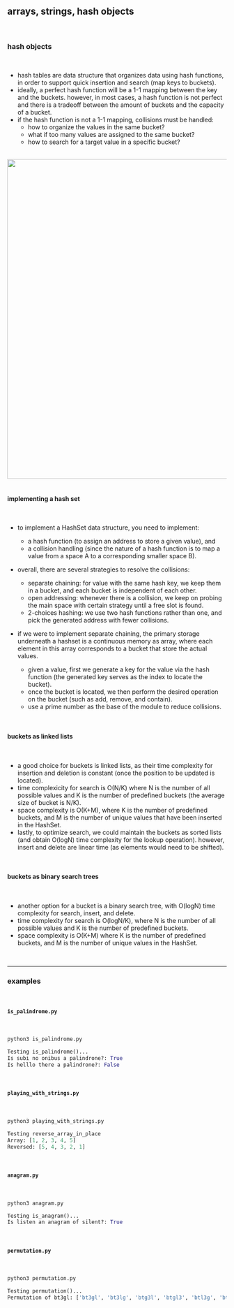 ## arrays, strings, hash objects

<br>

### hash objects

<br>

* hash tables are data structure that organizes data using hash functions, in order to support quick insertion and search (map keys to buckets).
* ideally, a perfect hash function will be a 1-1 mapping between the key and the buckets. however, in most cases, a hash function is not perfect and there is a tradeoff between the amount of buckets and the capacity of a bucket.
* if the hash function is not a 1-1 mapping, collisions must be handled:
    - how to organize the values in the same bucket?
    - what if too many values are assigned to the same bucket?
    - how to search for a target value in a specific bucket?

<br>
<img width="732" src="https://github.com/go-outside-labs/master-python-with-algorithms-py/assets/138340846/aa798e45-d53b-45b9-9f95-0e508eb923d7">

<br>
<br>

#### implementing a hash set

<br>

* to implement a HashSet data structure, you need to implement:
    - a hash function (to assign an address to store a given value), and
    - a collision handling (since the nature of a hash function is to map a value from a space A to a corresponding smaller space B).
 
    
* overall, there are several strategies to resolve the collisions:
    - separate chaining: for value with the same hash key, we keep them in a bucket, and each bucket is independent of each other.
    - open addressing: whenever there is a collision, we keep on probing the main space with certain strategy until a free slot is found.
    - 2-choices hashing: we use two hash functions rather than one, and pick the generated address with fewer collisions.

    
* if we were to implement separate chaining, the primary storage underneath a hashset is a continuous memory as array, where each element in this array corresponds to a bucket that store the actual values.
    * given a value, first we generate a key for the value via the hash function (the generated key serves as the index to locate the bucket).
    * once the bucket is located, we then perform the desired operation on the bucket (such as add, remove, and contain).
    * use a prime number as the base of the module to reduce collisions.

<br>

#### buckets as linked lists

<br>

* a good choice for buckets is linked lists, as their time complexity for insertion and deletion is constant (once the position to be updated is located). 
* time complexicity for search is O(N/K) where N is the number of all possible values and K is the number of predefined buckets (the average size of bucket is N/K). 
* space complexity is O(K+M), where K is the number of predefined buckets, and M is the number of unique values that have been inserted in the HashSet. 
* lastly, to optimize search, we could maintain the buckets as sorted lists (and obtain O(logN) time complexity for the lookup operation). however, insert and delete are linear time (as elements would need to be shifted).

<br>

#### buckets as binary search trees

<br>

* another option for a bucket is a binary search tree, with O(logN) time complexity for search, insert, and delete.
* time complexity for search is O(logN/K), where N is the number of all possible values and K is the number of predefined buckets.
* space complexity is O(K+M) where K is the number of predefined buckets, and M is the number of unique values in the HashSet.

<br>

---

### examples

<br>

#### `is_palindrome.py`

<br>

```python
python3 is_palindrome.py

Testing is_palindrome()...
Is subi no onibus a palindrone?: True
Is helllo there a palindrone?: False
```

<br>

#### `playing_with_strings.py`

<br>

```python
python3 playing_with_strings.py

Testing reverse_array_in_place
Array: [1, 2, 3, 4, 5]
Reversed: [5, 4, 3, 2, 1]
```

<br>

#### `anagram.py`

<br>

```python
python3 anagram.py

Testing is_anagram()...
Is listen an anagram of silent?: True
```

<br>

#### `permutation.py`

<br>

```python
python3 permutation.py

Testing permutation()...
Permutation of bt3gl: ['bt3gl', 'bt3lg', 'btg3l', 'btgl3', 'btl3g', 'btlg3', 'b3tgl', 'b3tlg', 'b3gtl', 'b3glt', 'b3ltg', 'b3lgt', 'bgt3l', 'bgtl3', 'bg3tl', 'bg3lt', 'bglt3', 'bgl3t', 'blt3g', 'bltg3', 'bl3tg', 'bl3gt', 'blgt3', 'blg3t', 'tb3gl', 'tb3lg', 'tbg3l', 'tbgl3', 'tbl3g', 'tblg3', 't3bgl', 't3blg', 't3gbl', 't3glb', 't3lbg', 't3lgb', 'tgb3l', 'tgbl3', 'tg3bl', 'tg3lb', 'tglb3', 'tgl3b', 'tlb3g', 'tlbg3', 'tl3bg', 'tl3gb', 'tlgb3', 'tlg3b', '3btgl', '3btlg', '3bgtl', '3bglt', '3bltg', '3blgt', '3tbgl', '3tblg', '3tgbl', '3tglb', '3tlbg', '3tlgb', '3gbtl', '3gblt', '3gtbl', '3gtlb', '3glbt', '3gltb', '3lbtg', '3lbgt', '3ltbg', '3ltgb', '3lgbt', '3lgtb', 'gbt3l', 'gbtl3', 'gb3tl', 'gb3lt', 'gblt3', 'gbl3t', 'gtb3l', 'gtbl3', 'gt3bl', 'gt3lb', 'gtlb3', 'gtl3b', 'g3btl', 'g3blt', 'g3tbl', 'g3tlb', 'g3lbt', 'g3ltb', 'glbt3', 'glb3t', 'gltb3', 'glt3b', 'gl3bt', 'gl3tb', 'lbt3g', 'lbtg3', 'lb3tg', 'lb3gt', 'lbgt3', 'lbg3t', 'ltb3g', 'ltbg3', 'lt3bg', 'lt3gb', 'ltgb3', 'ltg3b', 'l3btg', 'l3bgt', 'l3tbg', 'l3tgb', 'l3gbt', 'l3gtb', 'lgbt3', 'lgb3t', 'lgtb3', 'lgt3b', 'lg3bt', 'lg3tb']
```
